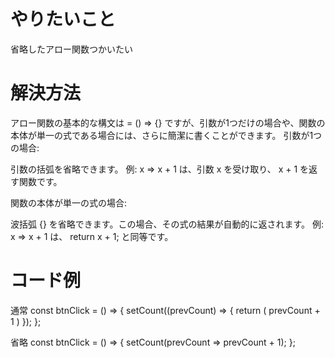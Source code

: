 # やりたいこと
省略したアロー関数つかいたい

# 解決方法
アロー関数の基本的な構文は = () => {} ですが、引数が1つだけの場合や、関数の本体が単一の式である場合には、さらに簡潔に書くことができます。
引数が1つの場合:


引数の括弧を省略できます。
例:
x => x + 1
は、引数
x
を受け取り、
x + 1
を返す関数です。


関数の本体が単一の式の場合:


波括弧
{}
を省略できます。この場合、その式の結果が自動的に返されます。
例:
x => x + 1
は、
return x + 1;
と同等です。


# コード例
通常
 const btnClick = () => {
        setCount((prevCount) => {
            return (
                 prevCount + 1
            )
        });
    };

省略
 const btnClick = () => {
        setCount(prevCount => prevCount + 1);
    };